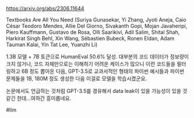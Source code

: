 https://arxiv.org/abs/2306.11644

Textbooks Are All You Need (Suriya Gunasekar, Yi Zhang, Jyoti Aneja, Caio César Teodoro Mendes, Allie Del Giorno, Sivakanth Gopi, Mojan Javaheripi, Piero Kauffmann, Gustavo de Rosa, Olli Saarikivi, Adil Salim, Shital Shah, Harkirat Singh Behl, Xin Wang, Sébastien Bubeck, Ronen Eldan, Adam Tauman Kalai, Yin Tat Lee, Yuanzhi Li)

1.3B 모델 + 7B 토큰으로 HumanEval 50.6% 달성. 대부분의 코드 데이터가 정보량이 크지 않거나, 코드 자체만으로는 이해하기 어려운 케이스가 많으니 이런 코드들을 필터링하고 6B 정도 뽑아온 다음, GPT-3.5로 교과서적인 형태의 파이썬 예시들과 파이썬 문제들을 1B, 180M 정도 생성한 다음 이걸로 모델을 학습시켰군요.

논문에서도 언급하는 것처럼 GPT-3.5를 경유해서 data leak이 있을 가능성이 있을 것 같긴 한데...여하간 흥미롭네요.

#llm 